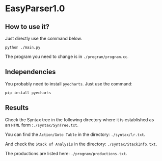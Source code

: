 # EasyParser1.0
## How to use it?
Just directly use the command below.
```shell
python ./main.py
```
The program you need to change is in `./program/program.cc`.
## Independencies
You probably need to install `pyecharts`. Just use the command:
```shell
pip install pyecharts
```
## Results
Check the Syntax tree in the following directory where it is established as an `HTML` form :`./syntax/SynTree.txt`.

You can find the `Action/Goto Table` in the directory: `./syntax/lr.txt`.

And check the `Stack of Analysis` in the directory: `./syntax/StackInfo.txt`.

The productions are listed here: `./program/productions.txt`.
